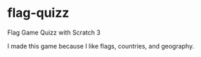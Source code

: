 # flag-quizz
Flag Game Quizz with Scratch 3

I made this game because I like flags, countries, and geography.
